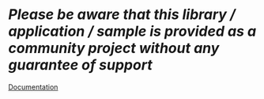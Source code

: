 *Please be aware that this library / application / sample is provided as a community project without any guarantee of support*
=========================================================

[Documentation](https://github.com/ltrudu/KonCierge50/blob/master/KonCierge50-HowTo.docx?raw=true)

